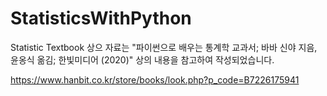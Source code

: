 # StatisticsWithPython

Statistic Textbook 상으 자료는 "파이썬으로 배우는 통계학 교과서; 바바 신야 지음, 윤옹식 옮김; 한빛미디어 (2020)" 상의 내용을 참고하여 작성되었습니다.

https://www.hanbit.co.kr/store/books/look.php?p_code=B7226175941
